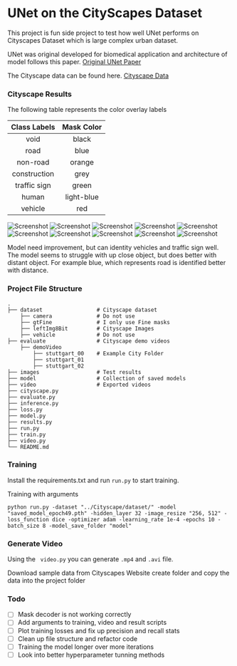 # UNet on the CityScapes Dataset

This project is fun side project to test how well UNet performs on Cityscapes Dataset which is large complex urban dataset.

UNet was original developed for biomedical application and architecture of model follows this paper.
[Original UNet Paper](https://arxiv.org/abs/1505.04597)

The Cityscape data can be found here. [Cityscape Data](https://www.cityscapes-dataset.com/)

### Cityscape Results

The following table represents the color overlay labels 

| Class Labels | Mask Color |
|:------------:|:----------:| 
|     void     |   black    | 
|     road     |    blue    | 
|   non-road   |   orange   |
| construction |    grey    |
| traffic sign |   green    |
|    human     | light-blue |
|   vehicle    |    red     |

![Screenshot](./images/result1.PNG)
![Screenshot](./images/result2.PNG)
![Screenshot](./images/result3.PNG)
![Screenshot](./images/result4.PNG)
![Screenshot](./images/result5.PNG)
![Screenshot](./images/result6.PNG)
![Screenshot](./images/result7.PNG)
![Screenshot](./images/result8.PNG)
![Screenshot](./images/result9.PNG)
![Screenshot](./images/result10.PNG)

Model need improvement, but can identity vehicles and traffic sign well.
The model seems to struggle with up close object, but does better with distant object.
For example blue, which represents road is identified better with distance.


### Project File Structure
    .
    ├── dataset                 # Cityscape dataset
        ├── camera              # Do not use
        ├── gtFine              # I only use Fine masks
        ├── leftImg8Bit         # Cityscape Images
        ├── vehicle             # Do not use
    ├── evaluate                # Cityscape demo videos
        ├── demoVideo
            ├── stuttgart_00    # Example City Folder
            ├── stuttgart_01
            ├── stuttgart_02
    ├── images                  # Test results
    ├── model                   # Collection of saved models
    ├── video                   # Exported videos
    ├── cityscape.py
    ├── evaluate.py
    ├── inference.py
    ├── loss.py
    ├── model.py
    ├── results.py
    ├── run.py
    ├── train.py
    ├── video.py
    └── README.md


### Training

Install the requirements.txt and run ```run.py``` to start training.

Training with arguments

```
python run.py -dataset "../Cityscape/dataset/" -model "saved_model_epoch49.pth" -hidden_layer 32 -image_resize "256, 512" -loss_function dice -optimizer adam -learning_rate 1e-4 -epochs 10 -batch_size 8 -model_save_folder "model"
```

### Generate Video

Using the ``` video.py``` you can generate ```.mp4``` and ```.avi``` file.

Download sample data from Cityscapes Website create folder and copy the data into the
project folder


### Todo
- [ ] Mask decoder is not working correctly
- [ ] Add arguments to training, video and result scripts
- [ ] Plot training losses and fix up precision and recall stats
- [ ] Clean up file structure and refactor code 
- [ ] Training the model longer over more iterations
- [ ] Look into better hyperparameter tunning methods
